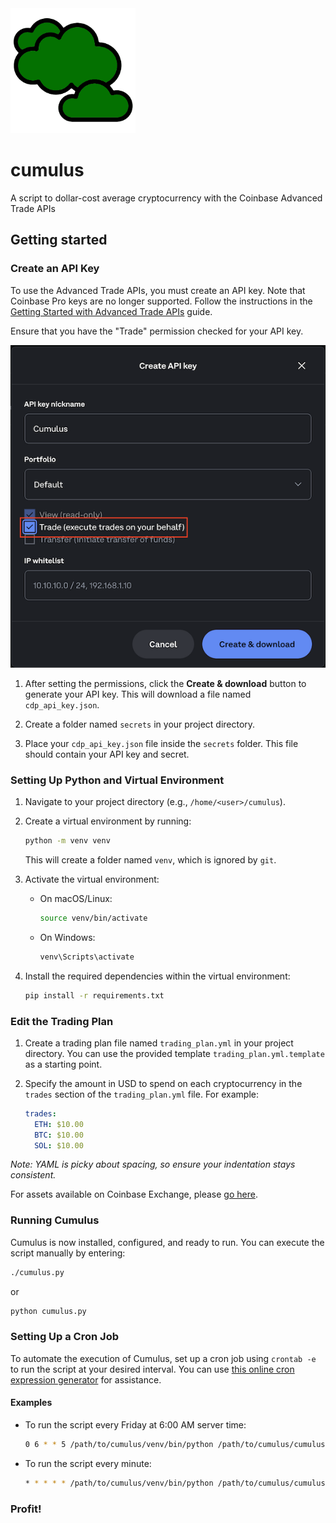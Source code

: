 <img src="cloud.png" alt="Cumbulus cloud" width="200"/>

# cumulus

A script to dollar-cost average cryptocurrency with the Coinbase Advanced Trade APIs

## Getting started

### Create an API Key

To use the Advanced Trade APIs, you must create an API key. Note that Coinbase Pro keys are no longer supported. Follow the instructions in the [Getting Started with Advanced Trade APIs](https://docs.cdp.coinbase.com/advanced-trade/docs/getting-started) guide.

Ensure that you have the "Trade" permission checked for your API key.

![API permissions](trade_permission.png)

1. After setting the permissions, click the **Create & download** button to generate your API key. This will download a file named `cdp_api_key.json`.

2. Create a folder named `secrets` in your project directory.

3. Place your `cdp_api_key.json` file inside the `secrets` folder. This file should contain your API key and secret.


### Setting Up Python and Virtual Environment

1. Navigate to your project directory (e.g., `/home/<user>/cumulus`).
2. Create a virtual environment by running:

   ```bash
   python -m venv venv
   ```

   This will create a folder named `venv`, which is ignored by `git`.

3. Activate the virtual environment:
   - On macOS/Linux:

     ```bash
     source venv/bin/activate
     ```

   - On Windows:

     ```bash
     venv\Scripts\activate
     ```

4. Install the required dependencies within the virtual environment:

   ```bash
   pip install -r requirements.txt
   ```

### Edit the Trading Plan

1. Create a trading plan file named `trading_plan.yml` in your project directory. You can use the provided template `trading_plan.yml.template` as a starting point.
2. Specify the amount in USD to spend on each cryptocurrency in the `trades` section of the `trading_plan.yml` file. For example:

   ```yaml
   trades:
     ETH: $10.00
     BTC: $10.00
     SOL: $10.00 
   ```

*Note: YAML is picky about spacing, so ensure your indentation stays consistent.*

For assets available on Coinbase Exchange, please [go here](https://exchange.coinbase.com/markets).

### Running Cumulus

Cumulus is now installed, configured, and ready to run. You can execute the script manually by entering:

```bash
./cumulus.py
```

or

```bash
python cumulus.py
```

### Setting Up a Cron Job

To automate the execution of Cumulus, set up a cron job using `crontab -e` to run the script at your desired interval. You can use [this online cron expression generator](https://crontab.cronhub.io) for assistance.

#### Examples

- To run the script every Friday at 6:00 AM server time:

  ```bash
  0 6 * * 5 /path/to/cumulus/venv/bin/python /path/to/cumulus/cumulus.py
  ```

- To run the script every minute:

  ```bash
  * * * * * /path/to/cumulus/venv/bin/python /path/to/cumulus/cumulus.py
  ```

### Profit!
